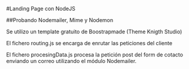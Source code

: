 #Landing Page con NodeJS 

##Probando Nodemailer, Mime y Nodemon

Se utilizo un template gratuito de Boostrapmade (Theme Knigth Studio)

El fichero routing.js se encarga de enrutar las peticiones del cliente

El fichero procesingData.js procesa la petición post del form de cotacto enviando un correo utilizando 
el módulo Nodemailer. 




